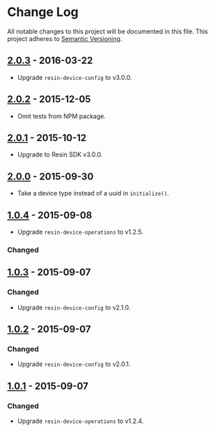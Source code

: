 # Change Log

All notable changes to this project will be documented in this file.
This project adheres to [Semantic Versioning](http://semver.org/).

## [2.0.3] - 2016-03-22

- Upgrade `resin-device-config` to v3.0.0.

## [2.0.2] - 2015-12-05

- Omit tests from NPM package.

## [2.0.1] - 2015-10-12

- Upgrade to Resin SDK v3.0.0.

## [2.0.0] - 2015-09-30

- Take a device type instead of a uuid in `initialize()`.

## [1.0.4] - 2015-09-08

- Upgrade `resin-device-operations` to v1.2.5.

### Changed

## [1.0.3] - 2015-09-07

### Changed

- Upgrade `resin-device-config` to v2.1.0.

## [1.0.2] - 2015-09-07

### Changed

- Upgrade `resin-device-config` to v2.0.1.

## [1.0.1] - 2015-09-07

### Changed

- Upgrade `resin-device-operations` to v1.2.4.

[2.0.3]: https://github.com/resin-io/resin-device-init/compare/v2.0.2...v2.0.3
[2.0.2]: https://github.com/resin-io/resin-device-init/compare/v2.0.1...v2.0.2
[2.0.1]: https://github.com/resin-io/resin-device-init/compare/v2.0.0...v2.0.1
[2.0.0]: https://github.com/resin-io/resin-device-init/compare/v1.0.4...v2.0.0
[1.0.4]: https://github.com/resin-io/resin-device-init/compare/v1.0.3...v1.0.4
[1.0.3]: https://github.com/resin-io/resin-device-init/compare/v1.0.2...v1.0.3
[1.0.2]: https://github.com/resin-io/resin-device-init/compare/v1.0.1...v1.0.2
[1.0.1]: https://github.com/resin-io/resin-device-init/compare/v1.0.0...v1.0.1
